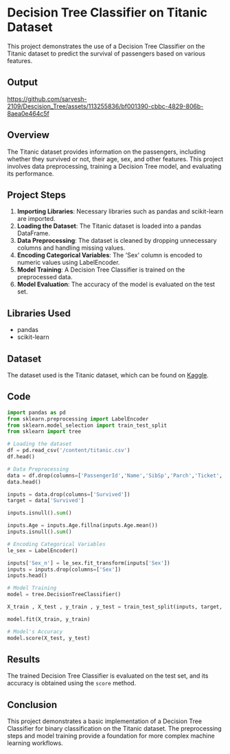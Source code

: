 # Decision Tree Classifier on Titanic Dataset

This project demonstrates the use of a Decision Tree Classifier on the Titanic dataset to predict the survival of passengers based on various features.

## Output


https://github.com/sarvesh-2109/Descision_Tree/assets/113255836/bf001390-cbbc-4829-806b-8aea0e464c5f



## Overview

The Titanic dataset provides information on the passengers, including whether they survived or not, their age, sex, and other features. This project involves data preprocessing, training a Decision Tree model, and evaluating its performance.

## Project Steps

1. **Importing Libraries**: Necessary libraries such as pandas and scikit-learn are imported.
2. **Loading the Dataset**: The Titanic dataset is loaded into a pandas DataFrame.
3. **Data Preprocessing**: The dataset is cleaned by dropping unnecessary columns and handling missing values.
4. **Encoding Categorical Variables**: The 'Sex' column is encoded to numeric values using LabelEncoder.
5. **Model Training**: A Decision Tree Classifier is trained on the preprocessed data.
6. **Model Evaluation**: The accuracy of the model is evaluated on the test set.

## Libraries Used

- pandas
- scikit-learn

## Dataset

The dataset used is the Titanic dataset, which can be found on [Kaggle](https://www.kaggle.com/c/titanic/data).

## Code

```python
import pandas as pd
from sklearn.preprocessing import LabelEncoder
from sklearn.model_selection import train_test_split
from sklearn import tree

# Loading the dataset
df = pd.read_csv('/content/titanic.csv')
df.head()

# Data Preprocessing
data = df.drop(columns=['PassengerId','Name','SibSp','Parch','Ticket','Cabin','Embarked'])
data.head()

inputs = data.drop(columns=['Survived'])
target = data['Survived']

inputs.isnull().sum()

inputs.Age = inputs.Age.fillna(inputs.Age.mean())
inputs.isnull().sum()

# Encoding Categorical Variables
le_sex = LabelEncoder()

inputs['Sex_n'] = le_sex.fit_transform(inputs['Sex'])
inputs = inputs.drop(columns=['Sex'])
inputs.head()

# Model Training
model = tree.DecisionTreeClassifier()

X_train , X_test , y_train , y_test = train_test_split(inputs, target, test_size=0.2)

model.fit(X_train, y_train)

# Model's Accuracy
model.score(X_test, y_test)
```

## Results

The trained Decision Tree Classifier is evaluated on the test set, and its accuracy is obtained using the `score` method.

## Conclusion

This project demonstrates a basic implementation of a Decision Tree Classifier for binary classification on the Titanic dataset. The preprocessing steps and model training provide a foundation for more complex machine learning workflows.


